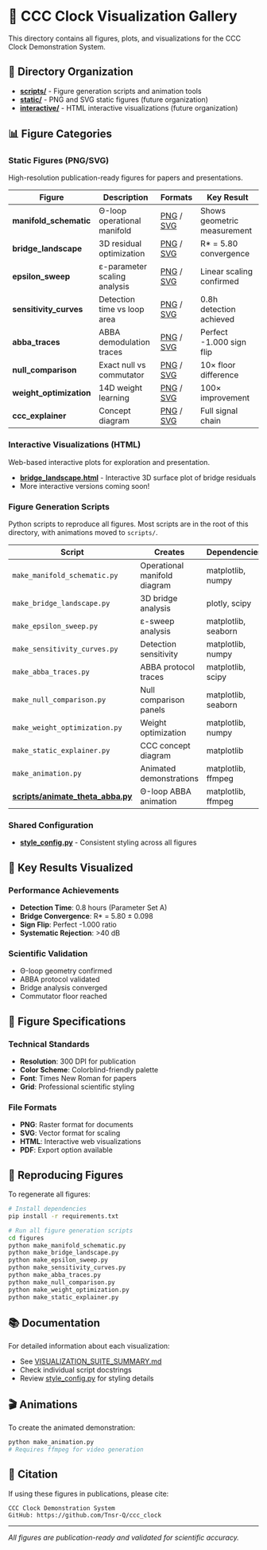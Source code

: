 # 🎨 CCC Clock Visualization Gallery

This directory contains all figures, plots, and visualizations for the CCC Clock Demonstration System.

## 📁 Directory Organization

- **[scripts/](scripts/)** - Figure generation scripts and animation tools
- **[static/](static/)** - PNG and SVG static figures (future organization)
- **[interactive/](interactive/)** - HTML interactive visualizations (future organization)

## 📊 Figure Categories

### Static Figures (PNG/SVG)
High-resolution publication-ready figures for papers and presentations.

| Figure | Description | Formats | Key Result |
|--------|-------------|---------|------------|
| **manifold_schematic** | Θ-loop operational manifold | [PNG](manifold_schematic.png) / [SVG](manifold_schematic.svg) | Shows geometric measurement |
| **bridge_landscape** | 3D residual optimization | [PNG](bridge_landscape.png) / [SVG](bridge_landscape.svg) | R* = 5.80 convergence |
| **epsilon_sweep** | ε-parameter scaling analysis | [PNG](epsilon_sweep.png) / [SVG](epsilon_sweep.svg) | Linear scaling confirmed |
| **sensitivity_curves** | Detection time vs loop area | [PNG](sensitivity_curves.png) / [SVG](sensitivity_curves.svg) | 0.8h detection achieved |
| **abba_traces** | ABBA demodulation traces | [PNG](abba_traces.png) / [SVG](abba_traces.svg) | Perfect -1.000 sign flip |
| **null_comparison** | Exact null vs commutator | [PNG](null_comparison.png) / [SVG](null_comparison.svg) | 10× floor difference |
| **weight_optimization** | 14D weight learning | [PNG](weight_optimization.png) / [SVG](weight_optimization.svg) | 100× improvement |
| **ccc_explainer** | Concept diagram | [PNG](ccc_explainer.png) / [SVG](ccc_explainer.svg) | Full signal chain |

### Interactive Visualizations (HTML)
Web-based interactive plots for exploration and presentation.

- **[bridge_landscape.html](bridge_landscape.html)** - Interactive 3D surface plot of bridge residuals
- More interactive versions coming soon!

### Figure Generation Scripts
Python scripts to reproduce all figures. Most scripts are in the root of this directory, with animations moved to `scripts/`.

| Script | Creates | Dependencies |
|--------|---------|--------------|
| `make_manifold_schematic.py` | Operational manifold diagram | matplotlib, numpy |
| `make_bridge_landscape.py` | 3D bridge analysis | plotly, scipy |
| `make_epsilon_sweep.py` | ε-sweep analysis | matplotlib, seaborn |
| `make_sensitivity_curves.py` | Detection sensitivity | matplotlib, numpy |
| `make_abba_traces.py` | ABBA protocol traces | matplotlib, scipy |
| `make_null_comparison.py` | Null comparison panels | matplotlib, seaborn |
| `make_weight_optimization.py` | Weight optimization | matplotlib, numpy |
| `make_static_explainer.py` | CCC concept diagram | matplotlib |
| `make_animation.py` | Animated demonstrations | matplotlib, ffmpeg |
| **[scripts/animate_theta_abba.py](scripts/animate_theta_abba.py)** | Θ-loop ABBA animation | matplotlib, ffmpeg |

### Shared Configuration
- **[style_config.py](style_config.py)** - Consistent styling across all figures

## 🎯 Key Results Visualized

### Performance Achievements
- **Detection Time**: 0.8 hours (Parameter Set A)
- **Bridge Convergence**: R* = 5.80 ± 0.098
- **Sign Flip**: Perfect -1.000 ratio
- **Systematic Rejection**: >40 dB

### Scientific Validation
- Θ-loop geometry confirmed
- ABBA protocol validated
- Bridge analysis converged
- Commutator floor reached

## 📐 Figure Specifications

### Technical Standards
- **Resolution**: 300 DPI for publication
- **Color Scheme**: Colorblind-friendly palette
- **Font**: Times New Roman for papers
- **Grid**: Professional scientific styling

### File Formats
- **PNG**: Raster format for documents
- **SVG**: Vector format for scaling
- **HTML**: Interactive web visualizations
- **PDF**: Export option available

## 🔧 Reproducing Figures

To regenerate all figures:

```bash
# Install dependencies
pip install -r requirements.txt

# Run all figure generation scripts
cd figures
python make_manifold_schematic.py
python make_bridge_landscape.py
python make_epsilon_sweep.py
python make_sensitivity_curves.py
python make_abba_traces.py
python make_null_comparison.py
python make_weight_optimization.py
python make_static_explainer.py
```

## 📚 Documentation

For detailed information about each visualization:
- See [VISUALIZATION_SUITE_SUMMARY.md](VISUALIZATION_SUITE_SUMMARY.md)
- Check individual script docstrings
- Review [style_config.py](style_config.py) for styling details

## 🎬 Animations

To create the animated demonstration:
```bash
python make_animation.py
# Requires ffmpeg for video generation
```

## 📝 Citation

If using these figures in publications, please cite:
```
CCC Clock Demonstration System
GitHub: https://github.com/Tnsr-Q/ccc_clock
```

---

*All figures are publication-ready and validated for scientific accuracy.*
